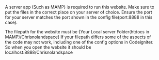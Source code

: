 A server app (Such as MAMP) is required to run this website.
Make sure to put the files in the correct place on your server of choice.
Ensure the port for your server matches the port shown in the config file(port:8888 in this case).

The filepath for the website must be {Your Local server Folder(htdocs in MAMP)/Chrisnolandspace}
If your filepath differs some of the aspects of the code may not work, including one of the config options in Codeigniter.
So when you open the website it should be localhost:8888/Chrisnolandspace